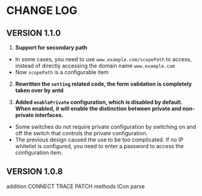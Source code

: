 # CHANGE LOG

## VERSION 1.1.0

1. **Support for secondary path**

* In some cases, you need to use `www.example.com/scopePath` to access, instead of directly accessing the domain name `www.example.com`
* Now `scopePath` is a configurable item

2. **Rewritten the `setting` related code, the form validation is completely taken over by antd**

3. **Added `enablePrivate` configuration, which is disabled by default. When enabled, it will enable the distinction between private and non-private interfaces.**

* Some switches do not require private configuration by switching on and off the switch that controls the private configuration.
* The previous design caused the use to be too complicated. If no IP whitelist is configured, you need to enter a password to access the configuration item.

## VERSION 1.0.8

addition CONNECT TRACE PATCH methods ICon parse